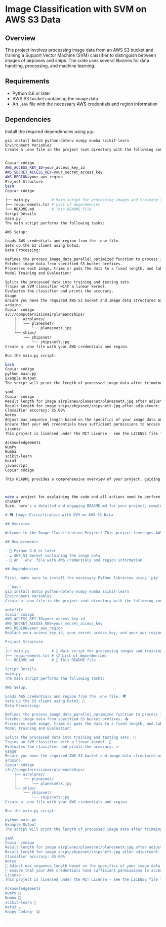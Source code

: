 # Image Classification with SVM on AWS S3 Data

## Overview

This project involves processing image data from an AWS S3 bucket and training a Support Vector Machine (SVM) classifier to distinguish between images of airplanes and ships. The code uses several libraries for data handling, processing, and machine learning.

## Requirements

- Python 3.6 or later
- AWS S3 bucket containing the image data
- An `.env` file with the necessary AWS credentials and region information

## Dependencies

Install the required dependencies using `pip`:

```bash
pip install boto3 python-dotenv numpy numba scikit-learn
Environment Variables
Create a .env file in the project root directory with the following content:


Copiar código
AWS_ACCESS_KEY_ID=your_access_key_id
AWS_SECRET_ACCESS_KEY=your_secret_access_key
AWS_REGION=your_aws_region
Project Structure
bash
Copiar código
.
├── main.py          # Main script for processing images and training the SVM
├── requirements.txt # List of dependencies
└── README.md        # This README file
Script Details
main.py
The main script performs the following tasks:

AWS Setup:

Loads AWS credentials and region from the .env file.
Sets up the S3 client using boto3.
Data Processing:

Defines the process_image_data_parallel_optimized function to process image data in parallel using numba for optimization.
Fetches image data from specified S3 bucket prefixes.
Processes each image, trims or pads the data to a fixed length, and labels it based on its category (airplane or ship).
Model Training and Evaluation:

Splits the processed data into training and testing sets.
Trains an SVM classifier with a linear kernel.
Evaluates the classifier and prints the accuracy.
Usage
Ensure you have the required AWS S3 bucket and image data structured as follows:
arduino
Copiar código
s3://computervisionairplaneandships/
    ├── airplanes/
    │   └── planesnet/
    │       └── planesnetX.jpg
    └── ships/
        └── shipsnet/
            └── shipsnetY.jpg
Create a .env file with your AWS credentials and region.

Run the main.py script:

bash
Copiar código
python main.py
Example Output
The script will print the length of processed image data after trimming and padding, and finally, the accuracy of the classifier:

yaml
Copiar código
Result length for image airplanes/planesnet/planesnetX.jpg after adjustment: 1000
Result length for image ships/shipsnet/shipsnetY.jpg after adjustment: 1000
Classifier accuracy: 85.00%
Notes
Adjust max_sequence_length based on the specifics of your image data and processing requirements.
Ensure that your AWS credentials have sufficient permissions to access the specified S3 bucket and objects.
License
This project is licensed under the MIT License - see the LICENSE file for details.

Acknowledgements
NumPy
Numba
scikit-learn
boto3
javascript
Copiar código

This README provides a comprehensive overview of your project, guiding users through the setup, usage, and structure of the code. Make sure to replace placeholder texts such as `your_access_key_id`, `your_secret_access_key`, and `your_aws_region` with actual instructions or examples where applicable.



make a project for explaining the code and all actions need to perform for MD using emoticos
ChatGPT
Sure, here's a detailed and engaging README.md for your project, complete with emojis to make it more user-friendly and visually appealing:

# 📷 Image Classification with SVM on AWS S3 Data

## Overview

Welcome to the Image Classification Project! This project leverages AWS S3 for data storage and a Support Vector Machine (SVM) to classify images of airplanes and ships. 🚀🛳️

## Requirements

- 🐍 Python 3.6 or later
- ☁️ AWS S3 bucket containing the image data
- 🔑 An `.env` file with AWS credentials and region information

## Dependencies

First, make sure to install the necessary Python libraries using `pip`:

```bash
pip install boto3 python-dotenv numpy numba scikit-learn
Environment Variables
Create a .env file in the project root directory with the following content:

makefile
Copiar código
AWS_ACCESS_KEY_ID=your_access_key_id
AWS_SECRET_ACCESS_KEY=your_secret_access_key
AWS_REGION=your_aws_region
Replace your_access_key_id, your_secret_access_key, and your_aws_region with your actual AWS credentials and region.

Project Structure
.
├── main.py          # 🎯 Main script for processing images and training the SVM
├── requirements.txt # 📋 List of dependencies
└── README.md        # 📘 This README file

Script Details
main.py
The main script performs the following tasks:

AWS Setup:

Loads AWS credentials and region from the .env file. 🌍
Sets up the S3 client using boto3. 🔧
Data Processing:

Defines the process_image_data_parallel_optimized function to process image data in parallel using numba for optimization. ⚡
Fetches image data from specified S3 bucket prefixes. 📥
Processes each image, trims or pads the data to a fixed length, and labels it based on its category (airplane or ship). 🛠️
Model Training and Evaluation:

Splits the processed data into training and testing sets. 🔀
Trains an SVM classifier with a linear kernel. 🧠
Evaluates the classifier and prints the accuracy. 📈
Usage
Ensure you have the required AWS S3 bucket and image data structured as follows:
arduino
Copiar código
s3://computervisionairplaneandships/
    ├── airplanes/
    │   └── planesnet/
    │       └── planesnetX.jpg
    └── ships/
        └── shipsnet/
            └── shipsnetY.jpg
Create a .env file with your AWS credentials and region.

Run the main.py script:

python main.py
Example Output
The script will print the length of processed image data after trimming and padding, and finally, the accuracy of the classifier:

yaml
Copiar código
Result length for image airplanes/planesnet/planesnetX.jpg after adjustment: 1000
Result length for image ships/shipsnet/shipsnetY.jpg after adjustment: 1000
Classifier accuracy: 85.00%
Notes
🔧 Adjust max_sequence_length based on the specifics of your image data and processing requirements.
🔐 Ensure that your AWS credentials have sufficient permissions to access the specified S3 bucket and objects.
License
This project is licensed under the MIT License - see the LICENSE file for details. 📜

Acknowledgements
NumPy 🧮
Numba 🚀
scikit-learn 🧠
boto3 ☁️
Happy Coding! 😊

.





